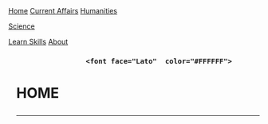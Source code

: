 <html lang="en">
<head>
 
<link rel="stylesheet" type="text/css" href="main.css"/>
<link rel=" icon" href="#" type="image/x-icon"/>
<link rel="shortcut icon" href="#" type="image/x-icon"/>
<meta name="description" content="" />
<meta property="og:image" content="#">
<link rel="apple-touch-icon" sizes="152x152" href="#"/>
<link rel="apple-touch-icon" sizes="120x120" href="#"/>
</head>
<title>
Home | GetStudyMaterial
</title>
<body>
<div class="navbar">
<div class="topnav">
  <a class="active" href="https://getstudymaterial.github.io/">Home</a>
  <a   href="./Current_Affairs">Current Affairs</a>
  <a href="./Humanities">Humanities</a>
  
 <a href="./Science">Science</a>
  
  <a href="./Learn_Skills">Learn Skills</a>
  <a href="./About">About</a>
</div>
</div>
<div style="padding-left:16px">
          <h3 align="center">
    
              <font face="Lato"  color="#FFFFFF">
<h1>HOME<hr><h1>
